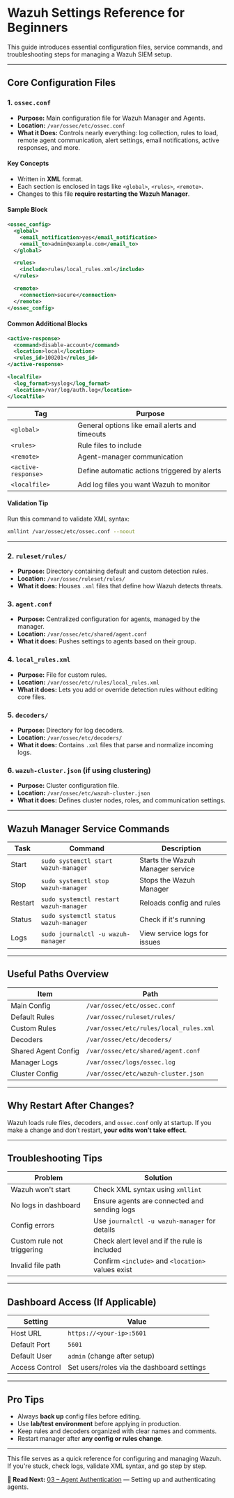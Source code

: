 # Wazuh Settings Reference for Beginners

This guide introduces essential configuration files, service commands, and troubleshooting steps for managing a Wazuh SIEM setup. 

---

## Core Configuration Files

### 1. `ossec.conf`

- **Purpose:** Main configuration file for Wazuh Manager and Agents.
- **Location:** `/var/ossec/etc/ossec.conf`
- **What it Does:** Controls nearly everything: log collection, rules to load, remote agent communication, alert settings, email notifications, active responses, and more.

#### Key Concepts

- Written in **XML** format.
- Each section is enclosed in tags like `<global>`, `<rules>`, `<remote>`.
- Changes to this file **require restarting the Wazuh Manager**.

#### Sample Block

```xml
<ossec_config>
  <global>
    <email_notification>yes</email_notification>
    <email_to>admin@example.com</email_to>
  </global>

  <rules>
    <include>rules/local_rules.xml</include>
  </rules>

  <remote>
    <connection>secure</connection>
  </remote>
</ossec_config>
````

#### Common Additional Blocks

```xml
<active-response>
  <command>disable-account</command>
  <location>local</location>
  <rules_id>100201</rules_id>
</active-response>

<localfile>
  <log_format>syslog</log_format>
  <location>/var/log/auth.log</location>
</localfile>
```

| Tag                 | Purpose                                        |
| ------------------- | ---------------------------------------------- |
| `<global>`          | General options like email alerts and timeouts |
| `<rules>`           | Rule files to include                          |
| `<remote>`          | Agent-manager communication                    |
| `<active-response>` | Define automatic actions triggered by alerts   |
| `<localfile>`       | Add log files you want Wazuh to monitor        |

#### Validation Tip

Run this command to validate XML syntax:

```bash
xmllint /var/ossec/etc/ossec.conf --noout
```

---

### 2. `ruleset/rules/`
- **Purpose:** Directory containing default and custom detection rules.
- **Location:** `/var/ossec/ruleset/rules/`
- **What it does:** Houses `.xml` files that define how Wazuh detects threats.

### 3. `agent.conf`
- **Purpose:** Centralized configuration for agents, managed by the manager.
- **Location:** `/var/ossec/etc/shared/agent.conf`
- **What it does:** Pushes settings to agents based on their group.

### 4. `local_rules.xml`
- **Purpose:** File for custom rules.
- **Location:** `/var/ossec/etc/rules/local_rules.xml`
- **What it does:** Lets you add or override detection rules without editing core files.

### 5. `decoders/`
- **Purpose:** Directory for log decoders.
- **Location:** `/var/ossec/etc/decoders/`
- **What it does:** Contains `.xml` files that parse and normalize incoming logs.

### 6. `wazuh-cluster.json` (if using clustering)
- **Purpose:** Cluster configuration file.
- **Location:** `/var/ossec/etc/wazuh-cluster.json`
- **What it does:** Defines cluster nodes, roles, and communication settings.

---

## Wazuh Manager Service Commands

| Task    | Command                                | Description                      |
| ------- | -------------------------------------- | -------------------------------- |
| Start   | `sudo systemctl start wazuh-manager`   | Starts the Wazuh Manager service |
| Stop    | `sudo systemctl stop wazuh-manager`    | Stops the Wazuh Manager          |
| Restart | `sudo systemctl restart wazuh-manager` | Reloads config and rules         |
| Status  | `sudo systemctl status wazuh-manager`  | Check if it's running            |
| Logs    | `sudo journalctl -u wazuh-manager`     | View service logs for issues     |

---

## Useful Paths Overview

| Item                | Path                                   |
| ------------------- | -------------------------------------- |
| Main Config         | `/var/ossec/etc/ossec.conf`            |
| Default Rules       | `/var/ossec/ruleset/rules/`            |
| Custom Rules        | `/var/ossec/etc/rules/local_rules.xml` |
| Decoders            | `/var/ossec/etc/decoders/`             |
| Shared Agent Config | `/var/ossec/etc/shared/agent.conf`     |
| Manager Logs        | `/var/ossec/logs/ossec.log`            |
| Cluster Config      | `/var/ossec/etc/wazuh-cluster.json`    |

---

## Why Restart After Changes?

Wazuh loads rule files, decoders, and `ossec.conf` only at startup. If you make a change and don’t restart, **your edits won’t take effect**.

---

## Troubleshooting Tips

| Problem                    | Solution                                          |
| -------------------------- | ------------------------------------------------- |
| Wazuh won't start          | Check XML syntax using `xmllint`                  |
| No logs in dashboard       | Ensure agents are connected and sending logs      |
| Config errors              | Use `journalctl -u wazuh-manager` for details     |
| Custom rule not triggering | Check alert level and if the rule is included     |
| Invalid file path          | Confirm `<include>` and `<location>` values exist |

---

## Dashboard Access (If Applicable)

| Setting        | Value                                      |
| -------------- | ------------------------------------------ |
| Host URL       | `https://<your-ip>:5601`                   |
| Default Port   | `5601`                                     |
| Default User   | `admin` (change after setup)               |
| Access Control | Set users/roles via the dashboard settings |

---

## Pro Tips

* Always **back up** config files before editing.
* Use **lab/test environment** before applying in production.
* Keep rules and decoders organized with clear names and comments.
* Restart manager after **any config or rules change**.

---

This file serves as a quick reference for configuring and managing Wazuh. If you're stuck, check logs, validate XML syntax, and go step by step.

**📖 Read Next:** [03 – Agent Authentication](../03-configuration/agent-authentication.md) — Setting up and authenticating agents.